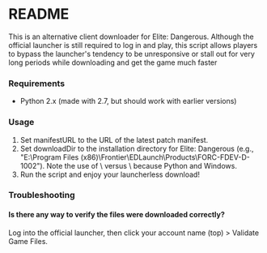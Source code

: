 # README #

This is an alternative client downloader for Elite: Dangerous.  Although the official launcher is still required to log in and play, this script allows players to bypass the launcher's tendency to be unresponsive or stall out for very long periods while downloading and get the game much faster

### Requirements ###

* Python 2.x (made with 2.7, but should work with earlier versions)

### Usage ###

1. Set manifestURL to the URL of the latest patch manifest.
2. Set downloadDir to the installation directory for Elite: Dangerous (e.g., "E:\\Program Files (x86)\\Frontier\\EDLaunch\\Products\\FORC-FDEV-D-1002").  Note the use of \\ versus \ because Python and Windows.
3. Run the script and enjoy your launcherless download!

### Troubleshooting ###
#### Is there any way to verify the files were downloaded correctly? ####
Log into the official launcher, then click your account name (top) > Validate Game Files.